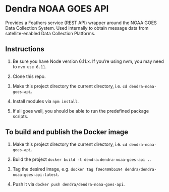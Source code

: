 # Dendra NOAA GOES API

Provides a Feathers service (REST API) wrapper around the NOAA GOES Data Collection System. Used internally to obtain message data from satellite-enabled Data Collection Platforms.


## Instructions

1. Be sure you have Node version 6.11.x. If you’re using nvm, you may need to `nvm use 6.11`.

2. Clone this repo.

3. Make this project directory the current directory, i.e. `cd dendra-noaa-goes-api`.

4. Install modules via `npm install`.

5. If all goes well, you should be able to run the predefined package scripts.


## To build and publish the Docker image

1. Make this project directory the current directory, i.e. `cd dendra-noaa-goes-api`.

2. Build the project `docker build -t dendra:dendra-noaa-goes-api .`.

3. Tag the desired image, e.g. `docker tag f0ec409b5194 dendra/dendra-noaa-goes-api:latest`.

4. Push it via `docker push dendra/dendra-noaa-goes-api`.
